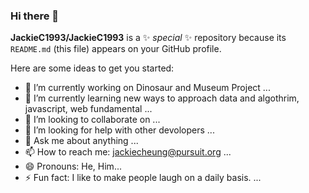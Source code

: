 ### Hi there 👋


**JackieC1993/JackieC1993** is a ✨ _special_ ✨ repository because its `README.md` (this file) appears on your GitHub profile.

Here are some ideas to get you started:

- 🔭 I’m currently working on Dinosaur and Museum Project ...
- 🌱 I’m currently learning new ways to approach data and algothrim, javascript, web fundamental ...
- 👯 I’m looking to collaborate on  ...
- 🤔 I’m looking for help with other devolopers ...
- 💬 Ask me about anything ...
- 📫 How to reach me: jackiecheung@pursuit.org ...
- 😄 Pronouns: He, Him...
- ⚡ Fun fact: I like to make people laugh on a daily basis. ...

